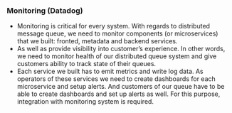 ### Monitoring (Datadog)
- Monitoring is critical for every system. With regards to distributed message queue, we need to monitor components (or microservices) that we built: fronted, metadata and backend services.
- As well as provide visibility into customer’s experience. In other words, we need to monitor health of our distributed queue system and give customers ability to track state of their queues.
- Each service we built has to emit metrics and write log data. As operators of these services we need to create dashboards for each microservice and setup alerts. And customers of our queue have to be able to create dashboards and set up alerts as well. For this purpose, integration with monitoring system is required.
<!--stackedit_data:
eyJoaXN0b3J5IjpbLTE0MTM4NTY3MjBdfQ==
-->